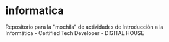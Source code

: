 # informatica
Repositorio para la "mochila" de actividades de Introducción a la Informática - Certified Tech Developer - DIGITAL HOUSE
